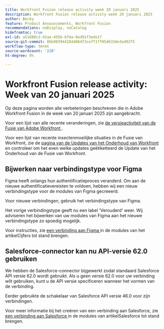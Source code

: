 ```yaml
---
title: Workfront Fusion release activity week 20 januari 2025
description: Workfront Fusion release activity week 20 januari 2025
author: Becky
feature: Product Announcements, Workfront Fusion
recommendations: noDisplay, noCatalog
hidefromtoc: true
exl-id: a51680c2-42ae-455b-bf4a-0ed91f3ede17
source-git-commit: 8bb9039441844064f3ce7f1ff05d6316e3ed02f5
workflow-type: tm+mt
source-wordcount: '220'
ht-degree: 0%

---
```


# Workfront Fusion release activity: Week van 20 januari 2025

Op deze pagina worden alle verbeteringen beschreven die in Adobe Workfront Fusion in de week van 20 januari 2025 zijn aangebracht.

Voor een lijst van alle recente veranderingen, zie [ de versieactiviteit van de Fusie van Adobe Workfront ](/help/workfront-fusion/fusion-product-releases/fusion-release-activity.md).

Voor een lijst van recente insectenmoeilijke situaties in de Fusie van Workfront, zie de [ pagina van de Updates van het Onderhoud van Workfront ](https://experienceleague.adobe.com/en/docs/workfront-known-issues/releases/current-updates) en controleer om het even welke updates geëtiketteerd de Update van het Onderhoud van de Fusie van Workfront.

## Bijwerken naar verbindingstype voor Figma

Figma heeft onlangs hun authentificatieproces veranderd. Om aan de nieuwe authentificatievereisten te voldoen, hebben wij een nieuw verbindingstype voor de modules van Figma gecreeerd.

Voor nieuwe verbindingen, gebruik het verbindingstype van Figma.

Het vorige verbindingstype geeft nu een label &#39;Verouderd&#39; weer. Wij adviseren het bijwerken van uw modules van Figma aan het nieuwe verbindingstype zo spoedig mogelijk.

Voor instructies, zie [ een verbinding aan Figma ](/help/workfront-fusion/references/apps-and-modules/third-party-connectors/figma-modules.md#create-a-connection-to-figma) in de modules van het artikelCijfers tot stand brengen.

## Salesforce-connector kan nu API-versie 62.0 gebruiken

We hebben de Salesforce-connector bijgewerkt zodat standaard Salesforce API versie 62.0 wordt gebruikt. Als u geen versie 62.0 voor uw verbinding wilt gebruiken, kunt u de API versie specificeren wanneer het vormen van de verbinding.

Eerder gebruikte de schakelaar van Salesforce API versie 46.0 voor zijn verbindingen.

Voor meer informatie bij het creëren van een verbinding aan Salesforce, zie [ een verbinding aan Salesforce ](/help/workfront-fusion/references/apps-and-modules/third-party-connectors/salesforce-modules.md#create-a-connection-to-salesforce) in de modules van artikelSalesforce tot stand brengen.
